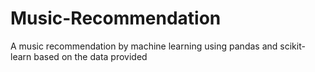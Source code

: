 # Music-Recommendation
A music recommendation by machine learning using pandas and scikit-learn based on the data provided
